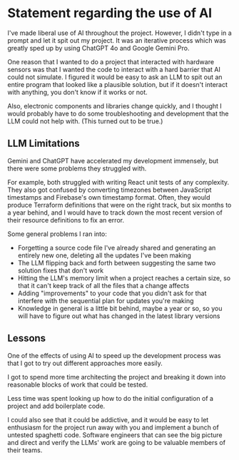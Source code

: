 # Statement regarding the use of AI

I've made liberal use of AI throughout the project.  However, I didn't type in a prompt and let it spit out my project.  It was an iterative process which was greatly sped up by using ChatGPT 4o and Google Gemini Pro.  

One reason that I wanted to do a project that interacted with hardware sensors was
that I wanted the code to interact with a hard barrier that AI could not simulate.  I figured it would be easy to ask an LLM to spit out an entire program that looked
like a plausible solution, but if it doesn't interact with anything, you don't know if it works or not.

Also, electronic components and libraries change quickly, and I thought I would probably have to do some troubleshooting and development that the LLM could not help with.  (This turned out to be true.)

## LLM Limitations

Gemini and ChatGPT have accelerated my development immensely, but there were some problems they struggled with.

For example, both struggled with writing React unit tests of any complexity.  They also got confused by converting timezones between JavaScript timestamps and Firebase's own timestamp format.  Often, they would produce Terraform definitions that were on the right track, but six months to a year behind, and I would have to track down the most recent version of their resource definitions to fix an error. 

Some general problems I ran into:

- Forgetting a source code file I've already shared and generating an entirely new one, deleting all the updates I've been making
- The LLM flipping back and forth between suggesting the same two solution fixes that don't work
- Hitting the LLM's memory limit when a project reaches a certain size, so that it can't keep track of all the files that a change affects
- Adding "improvements" to your code that you didn't ask for that interfere with the sequential plan for updates you're making
- Knowledge in general is a little bit behind, maybe a year or so, so you will have to figure out what has changed in the latest library versions

## Lessons

One of the effects of using AI to speed up the development process was that I got to try out different approaches more easily.  

I got to spend more time architecting the project and breaking it down into reasonable blocks of work that could be tested. 

Less time was spent looking up how to do the initial configuration of a project and add boilerplate code.

I could also see that it could be addictive, and it would be easy to let enthusiasm for the project run away with you and implement a bunch of untested spaghetti code.  Software engineers that can see the big picture and direct and verify the LLMs' work are going to be valuable members of their teams.